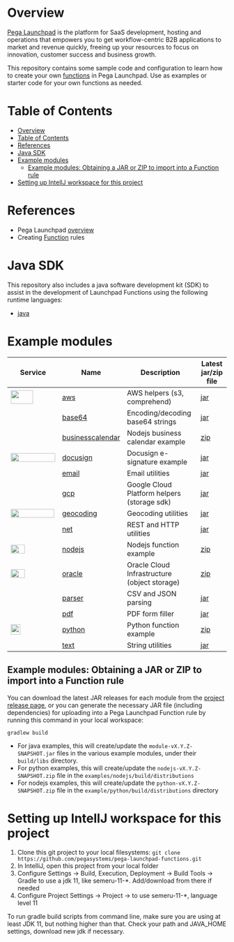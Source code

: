 # Overview

[Pega Launchpad](https://launchpad.io) is the platform for SaaS development, hosting and operations that empowers you to get workflow-centric B2B applications to market and revenue quickly, freeing up your resources to focus on innovation, customer success and business growth.

This repository contains some sample code and configuration to learn how to create your own [functions](https://docs.pega.com/bundle/launchpad/page/platform/launchpad/creating-custom-functions.html) in Pega Launchpad. Use as examples or starter code for your own functions as needed.

# Table of Contents

<!-- TOC -->
* [Overview](#overview)
* [Table of Contents](#table-of-contents)
* [References](#references)
* [Java SDK](#java-sdk)
* [Example modules](#example-modules)
  * [Example modules: Obtaining a JAR or ZIP to import into a Function rule](#example-modules-obtaining-a-jar-or-zip-to-import-into-a-function-rule)
* [Setting up IntellJ workspace for this project](#setting-up-intellj-workspace-for-this-project)
<!-- TOC -->

# References

- Pega Launchpad [overview](https://launchpad.io)
- Creating [Function](https://docs.pega.com/bundle/launchpad/page/platform/launchpad/creating-custom-functions.html) rules

# Java SDK

This repository also includes a java software development kit (SDK) to assist in the development of Launchpad Functions using the following runtime languages:

- [java](sdk/java)

# Example modules

| Service                                                                                                                                                                    | Name                                          | Description                                  | Latest jar/zip file                                                                                                         |
|----------------------------------------------------------------------------------------------------------------------------------------------------------------------------|-----------------------------------------------|----------------------------------------------|-----------------------------------------------------------------------------------------------------------------------------|
| <img src="https://upload.wikimedia.org/wikipedia/commons/thumb/9/93/Amazon_Web_Services_Logo.svg/512px-Amazon_Web_Services_Logo.svg.png" width=51 height=31 />             | [aws](examples/aws)                           | AWS helpers (s3, comprehend)                 | [jar](https://github.com/pegasystems/pega-launchpad-functions/releases/download/v0.2.4/aws-0.2.4-SNAPSHOT.jar)              |
|                                                                                                                                                                            | [base64](examples/base64)                     | Encoding/decoding base64 strings             | [jar](https://github.com/pegasystems/pega-launchpad-functions/releases/download/v0.2.4/base64-0.2.4-SNAPSHOT.jar)           |
|                                                                                                                                                                            | [businesscalendar](examples/businesscalendar) | Nodejs business calendar example             | [zip](https://github.com/pegasystems/pega-launchpad-functions/releases/download/v0.2.4/businesscalendar-0.2.4-SNAPSHOT.zip) |
| <img src="https://upload.wikimedia.org/wikipedia/commons/thumb/e/e3/Docusign_Full_Color.svg/768px-Docusign_Full_Color.svg.png?20240411204040" width=102 height=20 />       | [docusign](examples/docusign)                 | Docusign e-signature example                 | [jar](https://github.com/pegasystems/pega-launchpad-functions/releases/download/v0.2.4/docusign-0.2.4-SNAPSHOT.jar)         | 
|                                                                                                                                                                            | [email](examples/email)                       | Email utilities                              | [jar](https://github.com/pegasystems/pega-launchpad-functions/releases/download/v0.2.4/email-0.2.4-SNAPSHOT.jar)            | 
| <img src="https://upload.wikimedia.org/wikipedia/commons/thumb/5/51/Google_Cloud_logo.svg/768px-Google_Cloud_logo.svg.png" height=16 width=100 />                          | [gcp](examples/gcp)                           | Google Cloud Platform helpers (storage sdk)  | [jar](https://github.com/pegasystems/pega-launchpad-functions/releases/download/v0.2.4/gcp-0.2.4-SNAPSHOT.jar)              |
| <img src="https://upload.wikimedia.org/wikipedia/commons/d/dc/Google_Maps_Logo.svg" height=20 width=100 />                                                                 | [geocoding](examples/geocoding)               | Geocoding utilities                          | [jar](https://github.com/pegasystems/pega-launchpad-functions/releases/download/v0.2.4/geocoding-0.2.4-SNAPSHOT.jar)        |
|                                                                                                                                                                            | [net](examples/net)                           | REST and HTTP utilities                      | [jar](https://github.com/pegasystems/pega-launchpad-functions/releases/download/v0.2.4/net-0.2.4-SNAPSHOT.jar)              | 
| <img src="https://upload.wikimedia.org/wikipedia/commons/thumb/d/d9/Node.js_logo.svg/330px-Node.js_logo.svg.png" width=32 height=20 />                                     | [nodejs](examples/nodejs)                     | Nodejs function example                      | [zip](https://github.com/pegasystems/pega-launchpad-functions/releases/download/v0.2.4/nodejs-0.2.4-SNAPSHOT.zip)           |
| <img src="https://upload.wikimedia.org/wikipedia/commons/thumb/e/e1/Oracle_Corporation_logo.svg/48px-Oracle_Corporation_logo.svg.png?20220125115241" width=32 height=20 /> | [oracle](examples/nodejs)                     | Oracle Cloud Infrastructure (object storage) | [zip](https://github.com/pegasystems/pega-launchpad-functions/releases/download/v0.2.4/oracle-0.2.4-SNAPSHOT.jar)           |
|                                                                                                                                                                            | [parser](examples/parser)                     | CSV and JSON parsing                         | [jar](https://github.com/pegasystems/pega-launchpad-functions/releases/download/v0.2.4/parser-0.2.4-SNAPSHOT.jar)           | 
|                                                                                                                                                                            | [pdf](examples/pdf)                           | PDF form filler                              | [jar](https://github.com/pegasystems/pega-launchpad-functions/releases/download/v0.2.4/pdf-0.2.4-SNAPSHOT.jar)              |
| <img src="https://upload.wikimedia.org/wikipedia/commons/thumb/c/c3/Python-logo-notext.svg/219px-Python-logo-notext.svg.png" width=22 height=24 />                         | [python](examples/python)                     | Python function example                      | [zip](https://github.com/pegasystems/pega-launchpad-functions/releases/download/v0.2.4/python-0.2.4-SNAPSHOT.zip)           |
|                                                                                                                                                                            | [text](examples/text)                         | String utilities                             | [jar](https://github.com/pegasystems/pega-launchpad-functions/releases/download/v0.2.4/text-0.2.4-SNAPSHOT.jar)             | 

## Example modules: Obtaining a JAR or ZIP to import into a Function rule

You can download the latest JAR releases for each module from the [project release page](https://github.com/pegasystems/pega-launchpad-functions/releases), or you can generate the necessary JAR file (including dependencies) for uploading into a Pega Launchpad Function rule by running this command in your local workspace:

```gradlew build```

- For java examples, this will create/update the ```module-vX.Y.Z-SNAPSHOT.jar``` files in the various example modules, under their ```build/libs``` directory.
- For python examples, this will create/update the ```nodejs-vX.Y.Z-SNAPSHOT.zip``` file in the ```examples/nodejs/build/distributions```
- For nodejs examples, this will create/update the ```python-vX.Y.Z-SNAPSHOT.zip``` file in the ```example/python/build/distributions``` directory

# Setting up IntellJ workspace for this project

1. Clone this git project to your local filesystems: ```git clone https://github.com/pegasystems/pega-launchpad-functions.git```
2. In IntelliJ, open this project from your local folder
3. Configure Settings -> Build, Execution, Deployment -> Build Tools -> Gradle to use a jdk 11, like semeru-11-*. Add/download from there if needed
4. Configure Project Settings -> Project -> to use semeru-11-*, language level 11

To run gradle build scripts from command line, make sure you are using at least JDK 11, but nothing higher than that. Check your path and JAVA_HOME settings, download new jdk if necessary.

